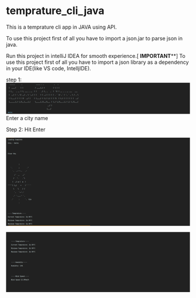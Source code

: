 # temprature_cli_java
This is a temprature cli app in JAVA using API.

To use this project first of all you have to import a json.jar to parse json in java.

Run this project in intelliJ IDEA for smooth experience.[
******IMPORTANT********]
To use this project first of all you have to import a json library as a dependency in your IDE(like VS code, IntelljIDE).

step 1:
![](image/1.png)
Enter a city name

Step 2: 
Hit Enter

![](image/2.png)

![](image/3.png)

